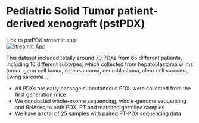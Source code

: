 # Pediatric Solid Tumor patient-derived xenograft (pstPDX)  <br />
Link to pstPDX.streamlit.app: <br />
[![Streamlit App](https://static.streamlit.io/badges/streamlit_badge_black_white.svg)](https://pstPDX.streamlit.app) <br />

This dataset included totally around 70 PDXs from 65 different patients, including 16 different subtypes, which collected from hepatoblastoma wilms tumor, germ cell tumor, osteosarcoma, neuroblastoma, clear cell sarcoma, Ewing sarcoma ... <br />
- All PDXs are early passage subcutaneous PDX, were collected from the first generation mice <br />
- We conducted whole-exome sequencing, whole-genome sequencing and RNAseq to both PDX, PT and matched germline samples<br />
- We have a total of 25 samples with paired PT-PDX sequencing data<br />
